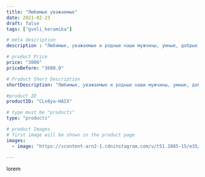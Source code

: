 ```yaml
---
title: "Любимые уважаемые"
date: 2021-02-23
draft: false
tags: ["gveli_keramika"]

# meta description
description : "Любимые, уважаемые и родные наши мужчины, умные, добрые, честные, благородные, талантливые, смелые, широкие, весёлые, сильные, с вашим праздником, мужики: отцы,"

# product Price
price: "3000"
priceBefore: "3600.0"

# Product Short Description
shortDescription: "Любимые, уважаемые и родные наши мужчины, умные, добрые, честные, благородные, талантливые, смелые, широкие, весёлые, сильные, с вашим праздником, мужики: отцы, деды, мужья, сыновья, братья, друзья, зятья, коллеги, кумовья, соседи, подписчики!)))"

#product ID
productID: "CLn8ya-HAIX"

# type must be "products"
type: "products"

# product Images
# first image will be shown in the product page
images:
  - image: "https://scontent-arn2-1.cdninstagram.com/v/t51.2885-15/e35/152757987_256171822753369_3373856974788386878_n.jpg?se=7&tp=1&_nc_ht=scontent-arn2-1.cdninstagram.com&_nc_cat=101&_nc_ohc=UUEsMD_Pe2YAX8h46Qy&ccb=7-4&oh=068fc9f03796714dcd2e56230f216873&oe=6084AD80&_nc_sid=86f79a&ig_cache_key=MjUxNTI0NjI2NDYzMzUyNDc1OQ%3D%3D.2-ccb7-4"

---
```

lorem
